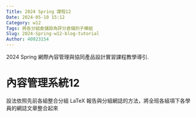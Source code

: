 ```yaml
---
Title: 2024 Spring 課程12
Date: 2024-05-10 15:12
Category: w12
Tags: 將各分組倉儲設為評分倉儲的子模組
Slug: 2024-Spring-w12-blog-tutorial
Author: 40923154
---
```


2024 Spring 網際內容管理與協同產品設計實習課程教學導引.

<!-- PELICAN_END_SUMMARY -->

# 內容管理系統12
設法依照先前各組整合分組 LaTeX 報告與分組網誌的方法，將全班各組項下各學員的網誌文章整合起來


